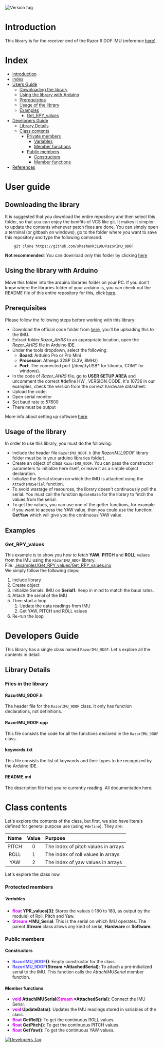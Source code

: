 ![Version tag](https://img.shields.io/badge/version-1.0.0-blue.svg)

# Introduction
This library is for the receiver end of the Razor 9 DOF IMU (reference [here](https://github.com/Razor-AHRS/razor-9dof-ahrs/tree/master/Arduino/Razor_AHRS)).

# Index
- [Introduction](#introduction)
- [Index](#index)
- [Users Guide](#user-guide)
    - [Downloading the library](#downloading-the-library)
    - [Using the library with Arduino](#using-the-library-with-arduino)
    - [Prerequisites](#prerequisites)
    - [Usage of the library](#usage-of-the-library)
  	- [Examples](#examples)
      - [Get_RPY_values](#get_rpy_values)
- [Developers Guide](#developers-guide)
    - [Library Details](#library-details)
    - [Class contents](#class-contents)
        - [Private members](#private-members)
            - [Variables](#variables)
            - [Member functions](#member-functions)
        - [Public members](#public-members)
            - [Constructors](#constructors)
            - [Member functions](#member-functions-1)
- [References](#references)

# User guide
## Downloading the library
It is suggested that you download the entire repository and then select this folder, so that you can enjoy the benifits of VCS like git. It makes it simpler to update the contents whenever patch fixes are done. You can simply open a terminal (or gitbash on windows), go to the folder where you want to save this repository and type the following command.
```
	git clone https://github.com/shashank3199/RazorIMU_9DOF
```

**Not recommended**: You can download _only_ this folder by clicking [here](https://minhaskamal.github.io/DownGit/#/home?url=https://github.com/shashank3199/RazorIMU_9DOF)

## Using the library with Arduino
Move this folder into the arduino libraries folder on your PC. If you don't know where the libraries folder of your arduino is, you can check out the README file of this entire repository for this, click [here](https://www.arduino.cc/en/hacking/libraries).<br>

## Prerequisites
Please follow the following steps before working with this library:
- Download the official code folder from [here](https://minhaskamal.github.io/DownGit/#/home?url=https://github.com/Razor-AHRS/razor-9dof-ahrs/tree/master/Arduino/Razor_AHRS), you'll be uploading this to the IMU.
- Extract folder *Razor_AHRS* to an appropriate location, open the *Razor_AHRS* file in Arduino IDE.
- Under the tools dropdown, select the following:
    - **Board**: Arduino Pro or Pro Mini
    - **Processor**: Atmega 328P (3.3V, 8MHz)
    - **Port**: The connected port (/dev/ttyUSB\* for Ubuntu, COM\* for windows).
- In the code of *Razor_AHRS* file, go to **USER SETUP AREA** and uncomment the correct #define HW\_\_VERSION\_CODE. It's 10736 in our examples, check the version from the correct hardware datasheet.
- Upload the code.
- Open serial monitor
- Set baud rate to 57600
- There must be output

More info about setting up software [here](https://github.com/Razor-AHRS/razor-9dof-ahrs/wiki/Tutorial#setting-up-the-software).

## Usage of the library
In order to use this library, you must do the following:
- Include the header file `RazorIMU_9DOF.h` (the *RazorIMU_9DOF* library folder must be in your arduino libraries folder).
- Create an object of class `RazorIMU_9DOF`. You can pass the constructor parameters to initialize here itself, or leave it as a simple object declaration.
- Initialize the Serial stream on which the IMU is attached using the `AttachIMUSerial` function.
- To avoid wastage of resources, the library doesn't continuously poll the serial. You must call the function `UpdateData` for the library to fetch the values from the serial.
- To get the values, you can use one of the getter functions, for example if you want to access the YAW value, then you could use the function:  **GetYaw** which will give you the continuous YAW value.

## Examples

### Get_RPY_values
This example is to show you how to fetch **YAW**, **PITCH** and **ROLL** values from the IMU using the `RazorIMU_9DOF` library.<br>
File: [./examples/Get_RPY_values/Get_RPY_values.ino](./examples/Get_RPY_values/Get_RPY_values.ino)<br>
We simply follow the following steps:
1. Include library
2. Create object
3. Initialize Serials. IMU on **Serial1**. Keep in mind to match the baud rates.
4. Attach the serial of the IMU
5. Then start a loop
    1. Update the data readings from IMU
    2. Get YAW, PITCH and ROLL values
6. Re-run the loop 

# Developers Guide
This library has a single class named `RazorIMU_9DOF`. Let's explore all the contents in detail.

## Library Details

### Files in the library

#### RazorIMU_9DOF.h
The header file for the `RazorIMU_9DOF` class. It only has function declarations, not definitions.

#### RazorIMU_9DOF.cpp
This file consists the code for all the functions declared in the `RazorIMU_9DOF` class.

#### keywords.txt
This file consists the list of keywords and their types to be recognized by the Arduino IDE.

#### README.md
The description file that you're currently reading. All documentation here.

# Class contents
Let's explore the contents of the class, but first, we also have literals defined for general purpose use (using `#define`). They are:

| Name | Value | Purpose |
|:----:| :----: | :----- |
| PITCH | 0 | The index of pitch values in arrays |
| ROLL| 1 | The index of roll values in arrays |
| YAW | 2 | The index of yaw values in arrays |

Let's explore the class now

### Protected members

##### Variables
- **<font color="#CD00FF">float</font> YPR_values[3]**: Stores the values (-180 to 180, as output by the module) of Roll, Pitch and Yaw.
- **<font color="#CD00FF">Stream</font> \*IMU\_Serial**: This is the serial on which IMU operates. The parent **Stream** class allows any kind of serial, **Hardware** or **Software**.

### Public members
#### Constructors
- **<font color="#5052FF">RazorIMU_9DOF</font>()**: Empty constructor for the class.
- **<font color="#5052FF">RazorIMU_9DOF</font>(Stream \*AttachedSerial)**: To attach a pre-initialized serial to the IMU. This function calls the _AttachIMUSerial_ member function.

#### Member functions
- **<font color="#CD00FF">void</font> AttachIMUSerial(<font color="#FF00FF">Stream</font> \*AttachedSerial)**: Connect the IMU Serial.
- **<font color="#CD00FF">void</font> UpdateData()**: Updates the IMU readings stored in variables of the class.
- **<font color="#CD00FF">float</font> GetRoll()**: To get the continuous ROLL values.
- **<font color="#CD00FF">float</font> GetPitch()**: To get the continuous PITCH values.
- **<font color="#CD00FF">float</font> GetYaw()**: To get the continuous YAW values.

[![Developers Tag](https://img.shields.io/badge/Developer-shashank3199-red.svg)](https://github.com/shashank3199)
